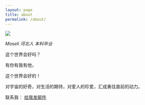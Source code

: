 ```yaml
---
layout: page
title: about
permalink: /about/
---
```


![](https://less-1251975755.cos.ap-beijing.myqcloud.com/202206192332437.png)

*Moseli 河北人 本科毕业*


这个世界会好吗？

有你有我有他，

这个世界会好的！

对宇宙的好奇，对生活的期待，对爱人的珍爱，汇成勇往直前的动力。

联系我：
<a href="mailto:moselikk@gmail.com">给我发邮件</a>
